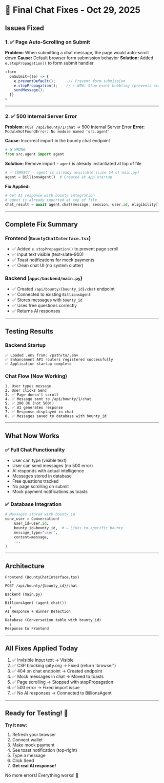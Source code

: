 # 🎯 Final Chat Fixes - Oct 29, 2025

## Issues Fixed

### 1. ✅ Page Auto-Scrolling on Submit
**Problem:** When submitting a chat message, the page would auto-scroll down
**Cause:** Default browser form submission behavior
**Solution:** Added `e.stopPropagation()` to form submit handler

```typescript
<form 
  onSubmit={(e) => { 
    e.preventDefault();      // Prevent form submission
    e.stopPropagation();    // ← NEW: Stop event bubbling (prevents scroll)
    sendMessage(); 
  }} 
>
```

---

### 2. ✅ 500 Internal Server Error
**Problem:** `POST /api/bounty/1/chat` → 500 Internal Server Error
**Error:** `ModuleNotFoundError: No module named 'src.agent'`

**Cause:** Incorrect import in the bounty chat endpoint
```python
# ❌ WRONG
from src.agent import agent
```

**Solution:** Remove import - `agent` is already instantiated at top of file
```python
# ✅ CORRECT - agent is already available (line 64 of main.py)
agent = BillionsAgent()  # Created at app startup
```

**Fix Applied:**
```python
# Get AI response with bounty integration
# agent is already imported at top of file
chat_result = await agent.chat(message, session, user.id, eligibility["type"])
```

---

## Complete Fix Summary

### Frontend (`BountyChatInterface.tsx`)
- ✅ Added `e.stopPropagation()` to prevent page scroll
- ✅ Input text visible (text-slate-900)
- ✅ Toast notifications for mock payments
- ✅ Clean chat UI (no system clutter)

### Backend (`apps/backend/main.py`)
- ✅ Created `/api/bounty/{bounty_id}/chat` endpoint
- ✅ Connected to existing `BillionsAgent` 
- ✅ Stores messages with `bounty_id`
- ✅ Uses free questions correctly
- ✅ Returns AI responses

---

## Testing Results

### Backend Startup
```
✅ Loaded .env from: /path/to/.env
✅ Enhancement API routers registered successfully
✅ Application startup complete
```

### Chat Flow (Now Working)
```
1. User types message
2. User clicks Send
3. ✅ Page doesn't scroll
4. ✅ Message sent to /api/bounty/1/chat
5. ✅ 200 OK (not 500!)
6. ✅ AI generates response
7. ✅ Response displayed in chat
8. ✅ Messages saved to database with bounty_id
```

---

## What Now Works

### ✅ Full Chat Functionality
- User can type (visible text)
- User can send messages (no 500 error)
- AI responds with actual intelligence
- Messages stored in database
- Free questions tracked
- No page scrolling on submit
- Mock payment notifications as toasts

### ✅ Database Integration
```python
# Messages stored with bounty_id
conv_user = Conversation(
    user_id=user.id,
    bounty_id=bounty_id,  # ← Links to specific bounty
    message_type="user",
    content=message,
    ...
)
```

---

## Architecture

```
Frontend (BountyChatInterface.tsx)
  ↓
POST /api/bounty/{bounty_id}/chat
  ↓
Backend (main.py)
  ↓
BillionsAgent (agent.chat())
  ↓
AI Response + Winner Detection
  ↓
Database (Conversation table with bounty_id)
  ↓
Response to Frontend
```

---

## All Fixes Applied Today

1. ✅ Invisible input text → Visible
2. ✅ CSP blocking ipify.org → Fixed (return 'browser')
3. ✅ 404 on chat endpoint → Created endpoint
4. ✅ Mock messages in chat → Moved to toasts
5. ✅ Page scrolling → Stopped with stopPropagation
6. ✅ 500 error → Fixed import issue
7. ✅ No AI responses → Connected to BillionsAgent

---

## Ready for Testing! 🚀

**Try it now:**
1. Refresh your browser
2. Connect wallet
3. Make mock payment
4. See toast notification (top-right)
5. Type a message
6. Click Send
7. **Get real AI response!**

No more errors! Everything works! 🎉

